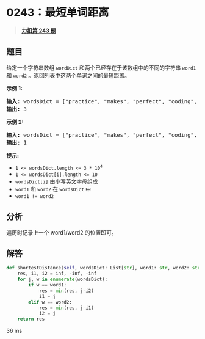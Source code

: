 # 0243：最短单词距离


> <u>**[力扣第 243 题](https://leetcode.cn/problems/shortest-word-distance/)**</u>

## 题目

<p>给定一个字符串数组 <code>wordDict</code> 和两个已经存在于该数组中的不同的字符串 <code>word1</code> 和 <code>word2</code> 。返回列表中这两个单词之间的最短距离。</p>



<p><strong>示例 1:</strong></p>

<pre>
<strong>输入:</strong> wordsDict = ["practice", "makes", "perfect", "coding", "makes"], word1 = "coding", word2 = "practice"
<strong>输出:</strong> 3
</pre>

<p><strong>示例 2:</strong></p>

<pre>
<strong>输入:</strong> wordsDict = ["practice", "makes", "perfect", "coding", "makes"], word1 = "makes", word2 = "coding"
<strong>输出:</strong> 1</pre>



<p><strong>提示:</strong><meta charset="UTF-8" /></p>

<ul>
<li><code>1 &lt;= wordsDict.length &lt;= 3 * 10<sup>4</sup></code></li>
<li><code>1 &lt;= wordsDict[i].length &lt;= 10</code></li>
<li><code>wordsDict[i]</code> 由小写英文字母组成</li>
<li><code>word1</code> 和 <code>word2</code> 在 <code>wordsDict</code> 中</li>
<li><code>word1 != word2</code></li>
</ul>


## 分析

遍历时记录上一个 word1/word2 的位置即可。

## 解答

```python
def shortestDistance(self, wordsDict: List[str], word1: str, word2: str) -> int:
    res, i1, i2 = inf, -inf, -inf
    for j, w in enumerate(wordsDict):
        if w == word1:
            res = min(res, j-i2)
            i1 = j
        elif w == word2:
            res = min(res, j-i1)
            i2 = j
    return res
```
36 ms
